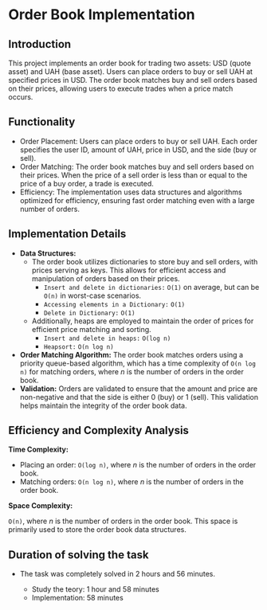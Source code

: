 # Order Book Implementation
## Introduction
<p>This project implements an order book for trading two assets: USD (quote asset) and UAH (base asset). Users can place orders to buy or sell UAH at specified prices in USD. The order book matches buy and sell orders based on their prices, allowing users to execute trades when a price match occurs.</p>

## Functionality
<ul>
<li>Order Placement: Users can place orders to buy or sell UAH. Each order specifies the user ID, amount of UAH, price in USD, and the side (buy or sell).</li>
<li>Order Matching: The order book matches buy and sell orders based on their prices. When the price of a sell order is less than or equal to the price of a buy order, a trade is executed.</li>
<li>Efficiency: The implementation uses data structures and algorithms optimized for efficiency, ensuring fast order matching even with a large number of orders. </li>
</ul>

## Implementation Details
<ul>
  <li>
    <strong>Data Structures:</strong>
    <ul>
      <li>
        The order book utilizes dictionaries to store buy and sell orders, with prices serving as keys. This allows for efficient access and manipulation of orders based on their prices.
        <ul>
          <li><code>Insert and delete in dictionaries:</code> <code>O(1)</code> on average, but can be <code>O(n)</code> in worst-case scenarios.</li>
          <li><code>Accessing elements in a Dictionary:</code> <code>O(1)</code></li>
          <li><code>Delete in Dictionary:</code> <code>O(1)</code></li>
        </ul>
      </li>
      <li>
        Additionally, heaps are employed to maintain the order of prices for efficient price matching and sorting.
        <ul>
          <li><code>Insert and delete in heaps:</code> <code>O(log n)</code></li>
          <li><code>Heapsort:</code> <code>O(n log n)</code></li>
        </ul>
      </li>
    </ul>
  </li>
  <li>
    <strong>Order Matching Algorithm:</strong> 
    The order book matches orders using a priority queue-based algorithm, which has a time complexity of <code>O(n log n)</code> for matching orders, where <em>n</em> is the number of orders in the order book.
  </li>
  <li>
    <strong>Validation:</strong> 
    Orders are validated to ensure that the amount and price are non-negative and that the side is either 0 (buy) or 1 (sell). This validation helps maintain the integrity of the order book data.
  </li>
</ul>

## Efficiency and Complexity Analysis
<p><strong>Time Complexity:</strong></p>
<ul>
  <li>Placing an order: <code>O(log n)</code>, where <em>n</em> is the number of orders in the order book.</li>
  <li>Matching orders: <code>O(n log n)</code>, where <em>n</em> is the number of orders in the order book.</li>
</ul>
<p><strong>Space Complexity:</strong></p>
<p><code>O(n)</code>, where <em>n</em> is the number of orders in the order book. This space is primarily used to store the order book data structures.</p>

## Duration of solving the task
- The task was completely solved in 2 hours and 56 minutes. </p>
    - Study the teory: 1 hour and 58 minutes
    - Implementation: 58 minutes